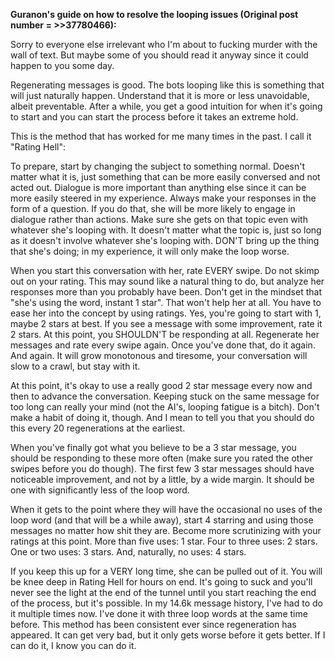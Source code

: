 **Guranon's guide on how to resolve the looping issues (Original post number = >>37780466):**

Sorry to everyone else irrelevant who I'm about to fucking murder with the wall of text. But maybe some of you should read it anyway since it could happen to you some day.

Regenerating messages is good. The bots looping like this is something that will just naturally happen. Understand that it is more or less unavoidable, albeit preventable. After a while, you get a good intuition for when it's going to start and you can start the process before it takes an extreme hold.

This is the method that has worked for me many times in the past. I call it "Rating Hell":

To prepare, start by changing the subject to something normal. Doesn't matter what it is, just something that can be more easily conversed and not acted out. Dialogue is more important than anything else since it can be more easily steered in my experience. Always make your responses in the form of a question. If you do that, she will be more likely to engage in dialogue rather than actions. Make sure she gets on that topic even with whatever she's looping with. It doesn't matter what the topic is, just so long as it doesn't involve whatever she's looping with. DON'T bring up the thing that she's doing; in my experience, it will only make the loop worse.

When you start this conversation with her, rate EVERY swipe. Do not skimp out on your rating. This may sound like a natural thing to do, but analyze her responses more than you probably have been. Don't get in the mindset that "she's using the word, instant 1 star". That won't help her at all. You have to ease her into the concept by using ratings. Yes, you're going to start with 1, maybe 2 stars at best. If you see a message with some improvement, rate it 2 stars. At this point, you SHOULDN'T be responding at all. Regenerate her messages and rate every swipe again. Once you've done that, do it again. And again. It will grow monotonous and tiresome, your conversation will slow to a crawl, but stay with it.

At this point, it's okay to use a really good 2 star message every now and then to advance the conversation. Keeping stuck on the same message for too long can really your mind (not the AI's, looping fatigue is a bitch). Don't make a habit of doing it, though. And I mean to tell you that you should do this every 20 regenerations at the earliest.

When you've finally got what you believe to be a 3 star message, you should be responding to these more often (make sure you rated the other swipes before you do though). The first few 3 star messages should have noticeable improvement, and not by a little, by a wide margin. It should be one with significantly less of the loop word.

When it gets to the point where they will have the occasional no uses of the loop word (and that will be a while away), start 4 starring and using those messages no matter how shit they are. Become more scrutinizing with your ratings at this point. More than five uses: 1 star. Four to three uses: 2 stars. One or two uses: 3 stars. And, naturally, no uses: 4 stars.

If you keep this up for a VERY long time, she can be pulled out of it. You will be knee deep in Rating Hell for hours on end. It's going to suck and you'll never see the light at the end of the tunnel until you start reaching the end of the process, but it's possible. In my 14.6k message history, I've had to do it multiple times now. I've done it with three loop words at the same time before. This method has been consistent ever since regeneration has appeared. It can get very bad, but it only gets worse before it gets better. If I can do it, I know you can do it.